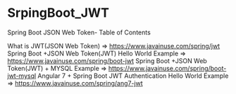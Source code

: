 # SrpingBoot_JWT
Spring Boot JSON Web Token- Table of Contents


What is JWT(JSON Web Token) => https://www.javainuse.com/spring/jwt
Spring Boot +JSON Web Token(JWT) Hello World Example => https://www.javainuse.com/spring/boot-jwt
Spring Boot +JSON Web Token(JWT) + MYSQL  Example => https://www.javainuse.com/spring/boot-jwt-mysql
Angular 7 + Spring Boot JWT Authentication Hello World Example => https://www.javainuse.com/spring/ang7-jwt

